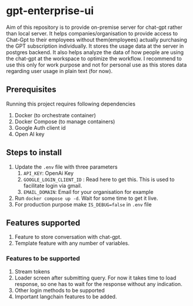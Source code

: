 # gpt-enterprise-ui

Aim of this repository is to provide on-premise server for chat-gpt rather than local server. 
It helps companies/organisation to provide access to Chat-Gpt to their employees without them(employees) actually purchasing the GPT subscription individually.
It stores the usage data at the server in postgres backend. It also helps analyze the data of how people are using the chat-gpt at the workspace to optimize the workflow. 
I recommend to use this only for work purpose and not for personal use as this stores data regarding user usage in plain text (for now).

## Prerequisites

Running this project requires following dependencies

1. Docker (to orchestrate container)
2. Docker Compose (to manage containers)
3. Google Auth client id
4. Open AI key

## Steps  to install

1. Update the `.env` file with three parameters
   1. `API_KEY`: OpenAi Key
   2. `GOOGLE_LOGIN_CLIENT_ID` : Read here to get this. This is used to facilitate login via gmail.
   3. `EMAIL_DOMAIN`: Email for your organisation for example 
2. Run `docker compose up -d`. Wait for some time to get it live. 
3. For production purpose make `IS_DEBUG=false` in `.env` file

## Features supported

1. Feature to store conversation with chat-gpt.
2. Template feature with any number of variables.

### Features to be supported

1. Stream tokens
2. Loader screen after submitting query. For now it takes time to load response, so one has to wait for the response without any indication.
3. Other login methods to be supported
4. Important langchain features to be added.
